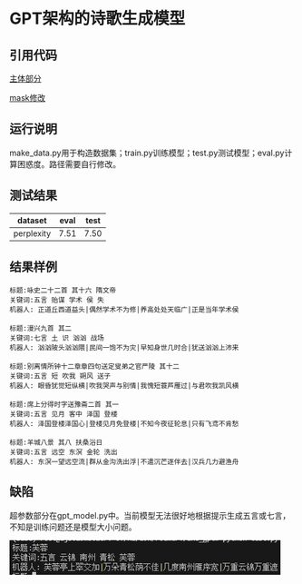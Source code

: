 # GPT架构的诗歌生成模型

## 引用代码

[主体部分](https://blog.csdn.net/weixin_44599230/article/details/)

[mask修改](https://github.com/liucongg/GPT2-NewsTitle/blob/main/model.py)

## 运行说明

make_data.py用于构造数据集；train.py训练模型；test.py测试模型；eval.py计算困惑度。路径需要自行修改。

## 测试结果

|  dataset |  eval | test  |
|---|---|---|
| perplexity  | 7.51  | 7.50 |

## 结果样例
```
标题:咏史二十二首 其十六 隋文帝
关键词:五言 贻谋 学术 侯 失
机器人: 正道丘西道益头|偶然学术不为修|养高处处天临广|正是当年学术侯

标题:漫兴九首 其二
关键词:七言 土 识 汹汹 战场
机器人: 汹汹陂头汹汹隈|民间一饱不为灾|早知身世几时合|犹送汹汹上沛来

标题:别离情所钟十二章章四句送定叟弟之官严陵 其十二
关键词:五言 短 吹我 朔风 送子
机器人: 眼昏犹觉短纵横|吹我哭声与别情|我愧短蓑芦雁过|与君吹我凯风横

标题:席上分得时字送豫斋二首 其一
关键词:五言 见月 客中 泽国 登楼
机器人: 泽国登楼泽国心|登楼见月免登楼|不知今夜征轮息|只有飞鸢不肯愁

标题:羊城八景 其八 扶桑浴日
关键词:五言 远空 东溟 金轮 洗出
机器人: 东溟一望远空流|群从金沟洗出浮|不遣沉芒逐伴去|汉兵几力避渔舟
```

## 缺陷

超参数部分在gpt_model.py中。当前模型无法很好地根据提示生成五言或七言，不知是训练问题还是模型大小问题。

![效果展示](1.png)
